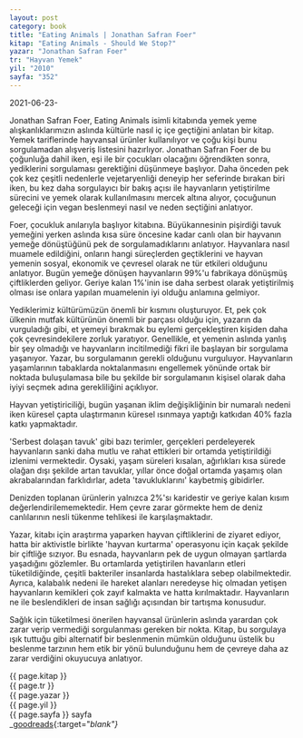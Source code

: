 ```yaml
---
layout: post
category: book
title: "Eating Animals | Jonathan Safran Foer"
kitap: "Eating Animals - Should We Stop?"
yazar: "Jonathan Safran Foer"
tr: "Hayvan Yemek"
yil: "2010"
sayfa: "352"
---
```


2021-06-23-

Jonathan Safran Foer, Eating Animals isimli kitabında yemek yeme alışkanlıklarımızın aslında kültürle nasıl iç içe geçtiğini anlatan bir kitap. Yemek tariflerinde hayvansal ürünler kullanılıyor ve çoğu kişi bunu sorgulamadan alışveriş listesini hazırlıyor. Jonathan Safran Foer de bu çoğunluğa dahil iken, eşi ile bir çocukları olacağını öğrendikten sonra, yediklerini sorgulaması gerektiğini düşünmeye başlıyor. Daha önceden pek çok kez çeşitli nedenlerle vejetaryenliği deneyip her seferinde bırakan biri iken, bu kez daha sorgulayıcı bir bakış açısı ile hayvanların yetiştirilme sürecini ve yemek olarak kullanılmasını mercek altına alıyor, çocuğunun geleceği için vegan beslenmeyi nasıl ve neden seçtiğini anlatıyor.

Foer, çocukluk anılarıyla başlıyor kitabına. Büyükannesinin pişirdiği tavuk yemeğini yerken aslında kısa süre öncesine kadar canlı olan bir hayvanın yemeğe dönüştüğünü pek de sorgulamadıklarını anlatıyor. Hayvanlara nasıl muamele edildiğini, onların hangi süreçlerden geçtiklerini ve hayvan yemenin sosyal, ekonomik ve çevresel olarak ne tür etkileri olduğunu anlatıyor. Bugün yemeğe dönüşen hayvanların 99%'u fabrikaya dönüşmüş çiftliklerden geliyor. Geriye kalan 1%'inin ise daha serbest olarak yetiştirilmiş olması ise onlara yapılan muamelenin iyi olduğu anlamına gelmiyor.

Yediklerimiz kültürümüzün önemli bir kısmını oluşturuyor. Et, pek çok ülkenin mutfak kültürünün önemli bir parçası olduğu için, yazarın da vurguladığı gibi, et yemeyi bırakmak bu eylemi gerçekleştiren kişiden daha çok çevresindekilere zorluk yaratıyor. Genellikle, et yemenin aslında yanlış bir şey olmadığı ve hayvanların incitilmediği fikri ile başlayan bir sorgulama yaşanıyor. Yazar, bu sorgulamanın gerekli olduğunu vurguluyor. Hayvanların yaşamlarının tabaklarda noktalanmasını engellemek yönünde ortak bir noktada buluşulamasa bile bu şekilde bir sorgulamanın kişisel olarak daha iyiyi seçmek adına gerekliliğini açıklıyor.

Hayvan yetiştiriciliği, bugün yaşanan iklim değişikliğinin bir numaralı nedeni iken küresel çapta ulaştırmanın küresel ısınmaya yaptığı katkıdan 40% fazla katkı yapmaktadır.

'Serbest dolaşan tavuk' gibi bazı terimler, gerçekleri perdeleyerek hayvanların sanki daha mutlu ve rahat ettikleri bir ortamda yetiştirildiği izlenimi vermektedir. Oysaki, yaşam süreleri kısalan, ağırlıkları kısa sürede olağan dışı şekilde artan tavuklar, yıllar önce doğal ortamda yaşamış olan akrabalarından farklıdırlar, adeta 'tavukluklarını' kaybetmiş gibidirler.

Denizden toplanan ürünlerin yalnızca 2%'sı karidestir ve geriye kalan kısım değerlendirilememektedir. Hem çevre zarar görmekte hem de deniz canlılarının nesli tükenme tehlikesi ile karşılaşmaktadır.

Yazar, kitabı için araştırma yaparken hayvan çiftliklerini de ziyaret ediyor, hatta bir aktivistle birlikte 'hayvan kurtarma' operasyonu için kaçak şekilde bir çiftliğe sızıyor. Bu esnada, hayvanların pek de uygun olmayan şartlarda yaşadığını gözlemler. Bu ortamlarda yetiştirilen havanların etleri tüketildiğinde, çeşitli bakteriler insanlarda hastalıklara sebep olabilmektedir. Ayrıca, kalabalık nedeni ile hareket alanları neredeyse hiç olmadan yetişen hayvanların kemikleri çok zayıf kalmakta ve hatta kırılmaktadır. Hayvanların ne ile beslendikleri de insan sağlığı açısından bir tartışma konusudur.

Sağlık için tüketilmesi önerilen hayvansal ürünlerin aslında yarardan çok zarar verip vermediği sorgulanması gereken bir nokta. Kitap, bu sorgulaya ışık tuttuğu gibi alternatif bir beslenmenin mümkün olduğunu üstelik bu beslenme tarzının hem etik bir yönü bulunduğunu hem de çevreye daha az zarar verdiğini okuyucuya anlatıyor.

{{ page.kitap }}  
{{ page.tr }}  
{{ page.yazar }}  
{{ page.yil }}  
{{ page.sayfa }} sayfa  
_[goodreads](https://www.goodreads.com/book/show/6604712-eating-animals){:target="_blank"}_
